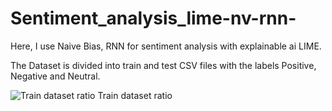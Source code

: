 # Sentiment_analysis_lime-nv-rnn-
Here, I use Naive Bias, RNN for sentiment analysis with explainable ai LIME.

The Dataset is divided into train and test CSV files with the labels Positive, Negative and Neutral. 

<p align="left"> <img src="[https://drive.google.com/file/d/1qHVrsb4vTv0BRVQlxSH4tCS4q09yN2hb/view?usp=sharing](https://drive.google.com/file/d/1J4ooIIV4Mob7BeKLoZNaiBbfsFNzcrfF/view?usp=sharing)https://drive.google.com/file/d/1J4ooIIV4Mob7BeKLoZNaiBbfsFNzcrfF/view?usp=sharing" alt="Train dataset ratio" /> Train dataset ratio </p>

